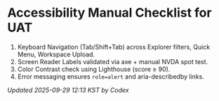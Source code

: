# Accessibility Manual Checklist for UAT

1. Keyboard Navigation (Tab/Shift+Tab) across Explorer filters, Quick Menu, Workspace Upload.
2. Screen Reader Labels validated via axe + manual NVDA spot test.
3. Color Contrast check using Lighthouse (score ≥ 90).
4. Error messaging ensures `role=alert` and aria-describedby links.

*Updated 2025-09-29 12:13 KST by Codex*
